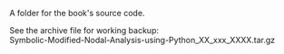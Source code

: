A folder for the book's source code.

See the archive file for working backup:  
Symbolic-Modified-Nodal-Analysis-using-Python_XX_xxx_XXXX.tar.gz   
 
